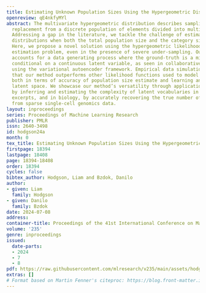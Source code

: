 ```yaml
---
title: Estimating Unknown Population Sizes Using the Hypergeometric Distribution
openreview: qE4nkfyMYl
abstract: The multivariate hypergeometric distribution describes sampling without
  replacement from a discrete population of elements divided into multiple categories.
  Addressing a gap in the literature, we tackle the challenge of estimating discrete
  distributions when both the total population size and the category sizes are unknown.
  Here, we propose a novel solution using the hypergeometric likelihood to solve this
  estimation problem, even in the presence of severe under-sampling. Our approach
  accounts for a data generating process where the ground-truth is a mixture of distributions
  conditional on a continuous latent variable, as seen in collaborative filtering,
  using the variational autoencoder framework. Empirical data simulation demonstrates
  that our method outperforms other likelihood functions used to model count data,
  both in terms of accuracy of population size estimate and learning an informative
  latent space. We showcase our method’s versatility through applications in NLP,
  by inferring and estimating the complexity of latent vocabularies in reading passage
  excerpts, and in biology, by accurately recovering the true number of gene transcripts
  from sparse single-cell genomics data.
layout: inproceedings
series: Proceedings of Machine Learning Research
publisher: PMLR
issn: 2640-3498
id: hodgson24a
month: 0
tex_title: Estimating Unknown Population Sizes Using the Hypergeometric Distribution
firstpage: 18394
lastpage: 18408
page: 18394-18408
order: 18394
cycles: false
bibtex_author: Hodgson, Liam and Bzdok, Danilo
author:
- given: Liam
  family: Hodgson
- given: Danilo
  family: Bzdok
date: 2024-07-08
address:
container-title: Proceedings of the 41st International Conference on Machine Learning
volume: '235'
genre: inproceedings
issued:
  date-parts:
  - 2024
  - 7
  - 8
pdf: https://raw.githubusercontent.com/mlresearch/v235/main/assets/hodgson24a/hodgson24a.pdf
extras: []
# Format based on Martin Fenner's citeproc: https://blog.front-matter.io/posts/citeproc-yaml-for-bibliographies/
---
```

